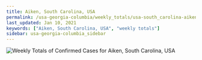 ```yaml
---
title: Aiken, South Carolina, USA
permalink: /usa-georgia-columbia/weekly_totals/usa-south_carolina-aiken-weekly_totals.html
last_updated: Jan 10, 2021
keywords: ["Aiken, South Carolina, USA", "weekly totals"]
sidebar: usa-georgia-columbia_sidebar
---
```


![Weekly Totals of Confirmed Cases for Aiken, South Carolina, USA](/covid_tracker/images/graphs/usa-south_carolina-aiken-weekly_totals_graph.png)
